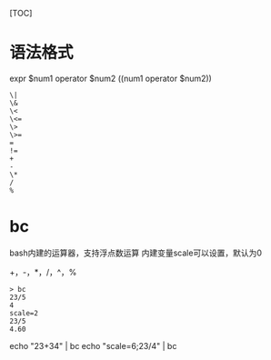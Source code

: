 [TOC]

# 语法格式
expr $num1 operator $num2
$(($num1 operator $num2))

```
\|
\&
\<
\<=
\>
\>=
=
!=
+
-
\*
/
%
```

# bc
bash内建的运算器，支持浮点数运算
内建变量scale可以设置，默认为0

+，-，*，/，^，%

```
> bc
23/5
4
scale=2
23/5
4.60
```

echo "23+34" | bc
echo "scale=6;23/4" | bc